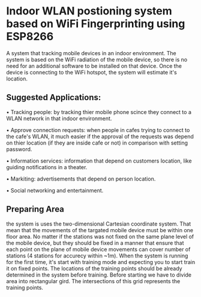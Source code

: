# Indoor WLAN postioning system based on WiFi Fingerprinting using ESP8266
A system that tracking mobile devices in an indoor environment. The system is based on the WiFi radiation of the mobile device, so there is no need for an additional software to be installed on that device. Once the device is connecting to the WiFi hotspot, the system will estimate it's location.

## Suggested Applications:
 • Tracking people: by tracking thier mobile phone scince they connect to a WLAN network in that indoor environment.
 
 • Approve connection requests: when people in cafes trying to connect to the cafe's WLAN, it much easier if the approval of the requests was depend on thier location (if they are inside cafe or not) in comparison with setting password.
 
 • Information services: information that depend on customers location, like guiding notifications in a theater.
 
 • Markiting: advertisements that depend on person location.
 
 • Social networking and entertainment.

## Preparing Area
the system is uses the two-dimensional Cartesian coordinate system. That mean that the movements of the targated mobile device must be within one floor area. No matter if the stations was not fixed on the same plane level of the mobile device, but they should be fixed in a manner that ensure that each point on the plane of mobile device movements can cover number of stations (4 stations for accurecy within ~1m).
When the system is running for the first time, it's start with training mode and expecting you to start train it on fixed points. The locations of the training points should be already determined in the system before training.
Before starting we have to divide area into rectangular gird. The intersections of this grid represents the training points.
